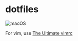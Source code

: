 # dotfiles

![macOS](https://github.com/kentakozuka/dotfiles/actions/workflows/macos.yml/badge.svg)


For vim, use [The Ultimate vimrc](https://github.com/amix/vimrc)